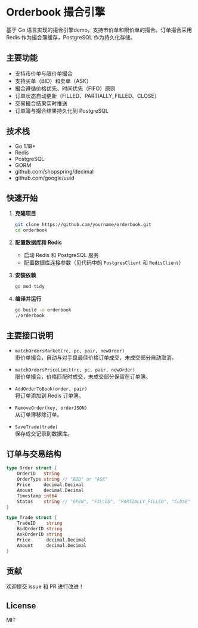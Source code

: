# Orderbook 撮合引擎

基于 Go 语言实现的撮合引擎demo，支持市价单和限价单的撮合。订单撮合采用 Redis 作为撮合簿缓存，PostgreSQL 作为持久化存储。

## 主要功能

- 支持市价单与限价单撮合
- 支持买单（BID）和卖单（ASK）
- 撮合遵循价格优先、时间优先（FIFO）原则
- 订单状态自动更新（FILLED、PARTIALLY_FILLED、CLOSE）
- 交易撮合结果实时推送
- 订单簿与撮合结果持久化到 PostgreSQL

## 技术栈

- Go 1.18+
- Redis
- PostgreSQL
- GORM
- github.com/shopspring/decimal
- github.com/google/uuid

## 快速开始

1. **克隆项目**
   ```bash
   git clone https://github.com/yourname/orderbook.git
   cd orderbook
   ```

2. **配置数据库和 Redis**
   - 启动 Redis 和 PostgreSQL 服务
   - 配置数据库连接参数（见代码中的 `PostgresClient` 和 `RedisClient`）

3. **安装依赖**
   ```bash
   go mod tidy
   ```

4. **编译并运行**
   ```bash
   go build -o orderbook
   ./orderbook
   ```

## 主要接口说明

- `matchOrdersMarket(rc, pc, pair, newOrder)`  
  市价单撮合，自动与对手盘最佳价格订单成交，未成交部分自动取消。

- `matchOrdersPriceLimit(rc, pc, pair, newOrder)`  
  限价单撮合，价格匹配时成交，未成交部分保留在订单簿。

- `AddOrderToBook(order, pair)`  
  将订单添加到 Redis 订单簿。

- `RemoveOrder(key, orderJSON)`  
  从订单簿移除订单。

- `SaveTrade(trade)`  
  保存成交记录到数据库。

## 订单与交易结构

```go
type Order struct {
    OrderID   string
    OrderType string // "BID" or "ASK"
    Price     decimal.Decimal
    Amount    decimal.Decimal
    Timestamp int64
    Status    string // "OPEN", "FILLED", "PARTIALLY_FILLED", "CLOSE"
}

type Trade struct {
    TradeID    string
    BidOrderID string
    AskOrderID string
    Price      decimal.Decimal
    Amount     decimal.Decimal
}
```

## 贡献

欢迎提交 issue 和 PR 进行改进！

## License

MIT
